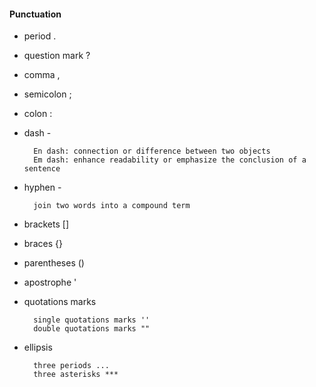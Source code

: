 #### Punctuation

* period .
* question mark ?
* comma ,
* semicolon ;
* colon :
* dash -

		En dash: connection or difference between two objects
		Em dash: enhance readability or emphasize the conclusion of a sentence

* hyphen -
		
		join two words into a compound term

* brackets []
* braces {}
* parentheses ()
* apostrophe '
* quotations marks
	
		single quotations marks ''
		double quotations marks ""

* ellipsis

		three periods ...
		three asterisks ***
